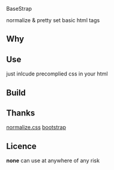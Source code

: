 BaseStrap

normalize & pretty set basic html tags

## Why


## Use
just inlcude precomplied css in your html

## Build


## Thanks
[normalize.css](http://necolas.github.io/normalize.css/)
[bootstrap](http://twitter.github.io/bootstrap/)

## Licence
**none** can use at anywhere of any risk